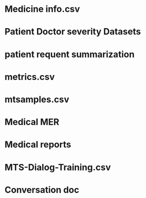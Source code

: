 # Medicine info.csv
# Patient Doctor severity Datasets
# patient requent summarization
# metrics.csv
# mtsamples.csv
# Medical MER
# Medical reports
# MTS-Dialog-Training.csv
# Conversation doc


